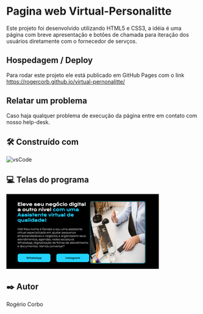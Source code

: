 

# Pagina web Virtual-Personalitte

Este projeto foi desenvolvido utilizando HTML5 e CSS3, a idéia é uma página com breve apresentação e botões de chamada para iteração dos usuários diretamente com o fornecedor de servços.

## Hospedagem / Deploy 

Para rodar este projeto ele está publicado em GitHub Pages com o link https://rogercorb.github.io/virtual-pernonalitte/

## Relatar um problema 

Caso haja qualquer problema de execução da página entre em contato com nosso help-desk.


## 🛠️ Construído com

![vsCode](https://img.shields.io/badge/VSCode-0078D4?style=for-the-badge&logo=visual%20studio%20code&logoColor=white)


## 💻 Telas do programa

<img src="/img/foto-da-pagina.PNG" width=400 alt="Pagina web" title="Foto da Pagina Web Virtual Personalitte" >

## ✒️ Autor

Rogério Corbo



